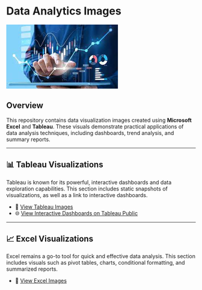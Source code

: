 # Data Analytics Images

![Data Analytics Banner](https://github.com/martin-m-kinoti/scientific-comp/blob/main/analytics.jpeg)

## Overview

This repository contains data visualization images created using **Microsoft Excel** and **Tableau**. These visuals demonstrate practical applications of data analysis techniques, including dashboards, trend analysis, and summary reports.

---

## 📊 Tableau Visualizations

Tableau is known for its powerful, interactive dashboards and data exploration capabilities. This section includes static snapshots of visualizations, as well as a link to interactive dashboards.

- 📁 [View Tableau Images](https://github.com/martin-m-kinoti/scientific-comp/tree/main/Data%20Analytics/Tableu)
- 🌐 [View Interactive Dashboards on Tableau Public](https://public.tableau.com/app/profile/martex/vizzes)

---

## 📈 Excel Visualizations

Excel remains a go-to tool for quick and effective data analysis. This section includes visuals such as pivot tables, charts, conditional formatting, and summarized reports.

- 📁 [View Excel Images](https://github.com/martin-m-kinoti/scientific-comp/tree/main/Data%20Essentials)
